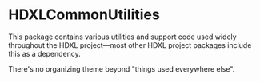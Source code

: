 # HDXLCommonUtilities

This package contains various utilities and support code used widely throughout the HDXL project—most other HDXL project packages include this as a dependency.

There's no organizing theme beyond "things used everywhere else".
